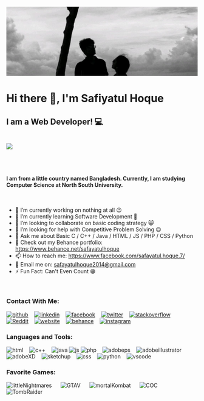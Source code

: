 ![I am a Web Developer](https://github.com/SafiyatulHoque/SafiyatulHoque/blob/main/Safayat%20Mawa.jpg)
# Hi there 👋, I'm Safiyatul Hoque

## I am a Web Developer! 💻

<br>

<a href="">
  <img align="center" height='170' src="https://media3.giphy.com/media/RbDKaczqWovIugyJmW/giphy.gif?cid=790b761136576cafafabb046a982e82201c5696f1d27ffa4&rid=giphy.gif&ct=g" />
</a>

<br> <br>

#### I am from a little country named Bangladesh. Currently, I am studying Computer Science at North South University.

<br>

- 🔭 I’m currently working on nothing at all 😉 
- 🌱 I’m currently learning Software Development 📲 
- 👯 I’m looking to collaborate on basic coding strategy 😺 
- 🤔 I’m looking for help with Competitive Problem Solving 😌 
- 💬 Ask me about Basic C / C++ / Java / HTML / JS / PHP / CSS / Python
- 🎯 Check out my Behance portfolio: https://www.behance.net/safayatulhoque
- 📫 How to reach me: https://www.facebook.com/safayatul.hoque.7/ 
- 📧 Email me on: safayatulhoque2014@gmail.com
- ⚡ Fun Fact: Can't Even Count 😁 

<br>

### Contact With Me:

[<img src='https://image.flaticon.com/icons/png/512/889/889111.png' alt='github' height='30'>](https://github.com/SafiyatulHoque) &nbsp;&nbsp;   [<img src='https://image.flaticon.com/icons/png/512/145/145807.png' alt='linkedin' height='30'>](https://www.linkedin.com/in/safiyatul-hoque-0433b0ab/) &nbsp;&nbsp;   [<img src='https://image.flaticon.com/icons/png/512/145/145802.png' alt='facebook' height='30'>](https://www.facebook.com/safayatul.hoque.7) &nbsp;&nbsp;  [<img src='https://image.flaticon.com/icons/png/512/733/733579.png' alt='twitter' height='30'>](https://twitter.com/SafayatulHoqueS)  &nbsp;&nbsp;  [<img src='https://image.flaticon.com/icons/png/512/2626/2626299.png' alt='stackoverflow' height='30'>](https://stackoverflow.com/users/15285796) &nbsp;&nbsp;   [<img src='https://image.flaticon.com/icons/png/512/2111/2111589.png' alt='Reddit' height='30'>](https://www.reddit.com/user/SafiyatulHoque) &nbsp;&nbsp;  [<img src='https://image.flaticon.com/icons/png/512/1927/1927768.png' alt='website' height='30'>](https://safiyatulhoque.com/)   &nbsp;&nbsp;  [<img src='https://image.flaticon.com/icons/png/512/1377/1377230.png' alt='behance' height='30'>](https://www.behance.net/safayatulhoque)   &nbsp;&nbsp;  [<img src='https://image.flaticon.com/icons/png/512/3955/3955024.png' alt='instagram' height='30'>](https://www.instagram.com/safayatul_hoque/)  



### Languages and Tools:
<img src='https://image.flaticon.com/icons/png/512/888/888859.png' alt='html' height='30'> &nbsp;&nbsp;                                                                             <img src='https://image.flaticon.com/icons/png/512/919/919841.png' alt='c++' height='30'> &nbsp;&nbsp;                                                                             <img src='https://image.flaticon.com/icons/png/512/226/226777.png' alt='java' height='30'>                                                                                      <img src='https://www.freepnglogos.com/uploads/javascript-png/javascript-logo-transparent-logo-javascript-images-3.png' alt='js' height='30'>                                  <img src='https://image.flaticon.com/icons/png/512/3036/3036398.png' alt='php' height='30'> &nbsp;&nbsp;                                                                        <img src='https://image.flaticon.com/icons/png/512/5210/5210800.png' alt='adobeps' height='30'> &nbsp;&nbsp;                                                                    <img src='https://image.flaticon.com/icons/png/512/143/143670.png' alt='adobeillustrator' height='30'> &nbsp;&nbsp;                                                             <img src='https://image.flaticon.com/icons/png/512/688/688066.png' alt='adobeXD' height='30'> &nbsp;&nbsp;                                                                      <img src='https://image.flaticon.com/icons/png/512/955/955477.png' alt='sketchup' height='30'> &nbsp;&nbsp;                                                                         <img src='https://image.flaticon.com/icons/png/512/888/888847.png' alt='css' height='30'> &nbsp;&nbsp;                                                                         <img src='https://image.flaticon.com/icons/png/128/3098/3098090.png' alt='python' height='30'> &nbsp;&nbsp;                                                                       <img src='https://image.flaticon.com/icons/png/512/906/906324.png' alt='vscode' height='30'> &nbsp;&nbsp;



### Favorite Games:

<img src='https://media3.giphy.com/media/rmnfAGbN4VhwOcbEbS/giphy.gif?cid=ecf05e47tvr8fkh4nqm9n1lcmqtmvb47u7irvommyi8ky80b&rid=giphy.gif&ct=g' alt='littleNightmares' height='80'> &nbsp;&nbsp;&nbsp;&nbsp; <img src='https://media1.giphy.com/media/wNiTFhWCdlC8g/100.webp?cid=ecf05e470r1nypi9rlkntm7olfxivo35kn5xzqz4hzd0yr1n&rid=100.webp&ct=g' alt='GTAV' height='80'> &nbsp;&nbsp;&nbsp;&nbsp;                                                                                                                                                <img src='https://media4.giphy.com/media/RhYLzVUsyK5vDdQLS6/200w.webp?cid=ecf05e47ngmnld9q1meq0qdhm8vg2e1mod5jrr2aqgdqb2z9&rid=200w.webp&ct=g' alt='mortalKombat' height='80'>      &nbsp;&nbsp;&nbsp;&nbsp; <img src='https://media3.giphy.com/media/zkzKelNfWmeJi/giphy.gif?cid=ecf05e47u7o7jfp1tag0tn3v55aoy5l3re6pthflpdm2x0wc&rid=giphy.gif&ct=g' alt='COC' height='80'>      &nbsp;&nbsp;&nbsp;&nbsp;                                                                                                                                         <img src='https://media1.giphy.com/media/d2W6mhiif8rTBMk0/200w.webp?cid=ecf05e47930mkr25c02sfxogqug7no3ast1xx6ab7xc9ittc&rid=200w.webp&ct=g' alt='TombRaider' height='80'>                                 

<br>

<!-- delete this line
<p>
  <a href="https://github.com/anuraghazra/github-readme-stats">
  <img align="right" height='170' src="https://github-readme-stats.vercel.app/api?username=SafiyatulHoque&show_icons=true&theme=radical" />
  </a>

  <a href="https://github.com/anuraghazra/github-readme-stats">
    <img align="left" src="https://github-readme-stats.vercel.app/api/top-langs/?username=SafiyatulHoque&layout=compact" />
  </a>
</p>

<!-- ![Anurag's GitHub stats](https://github-readme-stats.vercel.app/api?username=SafiyatulHoque&show_icons=true&theme=radical) -->

<!-- [![Top Langs](https://github-readme-stats.vercel.app/api/top-langs/?username=anuraghazra&layout=compact)](https://github.com/anuraghazra/github-readme-stats)
 -->

